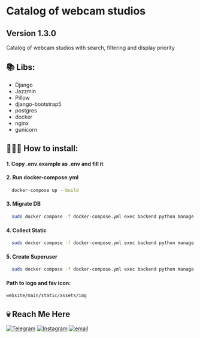 # Catalog of webcam studios
## Version 1.3.0

Catalog of webcam studios with search, filtering and display priority


📚 Libs:
-
- Django
- Jazzmin
- Pillow
- django-bootstrap5
- postgres
- docker
- nginx
- gunicorn


## 👨🏻‍💻 How to install:

#### 1️. Copy .env.example as .env and fill it

#### 2. Run docker-compose.yml
```bash
  docker-compose up --build
```

#### 3. Migrate DB
```bash
  sudo docker compose -f docker-compose.yml exec backend python manage.py migrate
```

#### 4. Collect Static
```bash
  sudo docker compose -f docker-compose.yml exec backend python manage.py collectstatic
```

#### 5. Create Superuser
```bash
  sudo docker compose -f docker-compose.yml exec backend python manage.py createsuperuser
```

#### Path to logo and fav icon:
```website/main/static/assets/img```

## 💀 Reach Me Here
[![Telegram](https://img.shields.io/badge/Telegram-blue?style=for-the-badge&logo=telegram&logoColor=white)](https://t.me/ihatemylifebutiluvmoney)
[![Instagram](https://img.shields.io/badge/Instagram-purple?style=for-the-badge&logo=Instagram&logoColor=white)](https://instagram.com/herbalsomml)
[![email](https://img.shields.io/badge/Gmail-D14836?style=for-the-badge&logo=gmail&logoColor=white)](mailto:herbalsomml@gmail.com)